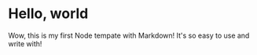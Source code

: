 # Hello, world

Wow, this is my first Node tempate with Markdown! It's so easy to use and write with!